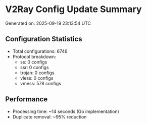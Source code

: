 # V2Ray Config Update Summary
Generated on: 2025-09-19 23:13:54 UTC

## Configuration Statistics
- Total configurations: 6746
- Protocol breakdown:
  - ss: 0 configs
  - ssr: 0 configs
  - trojan: 0 configs
  - vless: 0 configs
  - vmess: 578 configs

## Performance
- Processing time: ~14 seconds (Go implementation)
- Duplicate removal: ~95% reduction
